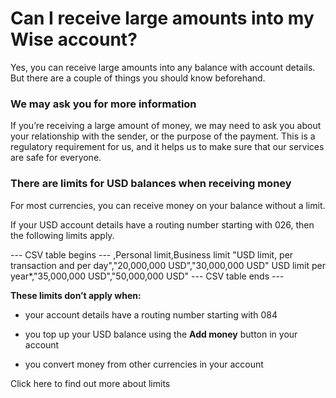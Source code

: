 # Can I receive large amounts into my Wise account?

Yes, you can receive large amounts into any balance with account details. But there are a couple of things you should know beforehand. 

### We may ask you for more information

If you’re receiving a large amount of money, we may need to ask you about your relationship with the sender, or the purpose of the payment. This is a regulatory requirement for us, and it helps us to make sure that our services are safe for everyone.

### There are limits for USD balances when receiving money

For most currencies, you can receive money on your balance without a limit. 

If your USD account details have a routing number starting with 026, then the following limits apply.


 --- CSV table begins ---
,Personal limit,Business limit
"USD limit, per transaction and per day","20,000,000 USD","30,000,000 USD"
USD limit per year*,"35,000,000 USD","50,000,000 USD"
 --- CSV table ends ---

 **These limits don’t apply when:**

  * your account details have a routing number starting with 084

  * you top up your USD balance using the **Add money** button in your account

  * you convert money from other currencies in your account




Click here to find out more about limits